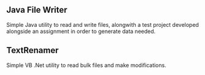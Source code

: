## Java File Writer

Simple Java utility to read and write files, alongwith a test project developed alongside an assignment in order to generate data needed.

## TextRenamer

Simple VB .Net utility to read bulk files and make modifications.
